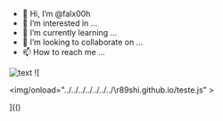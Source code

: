 - 👋 Hi, I’m @falx00h
- 👀 I’m interested in ...
- 🌱 I’m currently learning ...
- 💞️ I’m looking to collaborate on ...
- 📫 How to reach me ...

![text](https://avatars.githubusercontent.com/u/92805783?s=40&javascript:alert(1);)
![

<!-- <img src="../../../../../../../\r89shi.github.io/teste.js" alt="\b\<SCRIPT>alert()</SCRIPT>"> -->
<img/onload="../../../../../../../\r89shi.github.io/teste.js" >

](()

